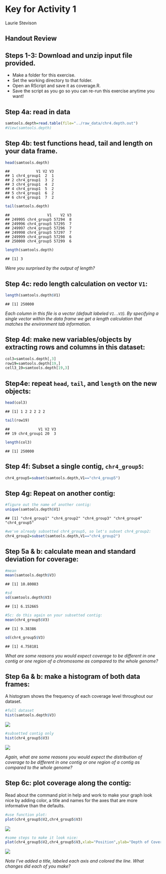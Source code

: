 Key for Activity 1
================
Laurie Stevison

## Handout Review

## Steps 1-3: Download and unzip input file provided.

-   Make a folder for this exercise.
-   Set the working directory to that folder.
-   Open an RScript and save it as coverage.R.
-   Save the script as you go so you can re-run this exercise anytime
    you want!

## Step 4a: read in data

``` r
samtools.depth=read.table(file="../raw_data/chr4.depth.out")
#View(samtools.depth)
```

## Step 4b: test functions head, tail and length on your data frame.

``` r
head(samtools.depth)
```

    ##            V1 V2 V3
    ## 1 chr4_group1  2  1
    ## 2 chr4_group1  3  2
    ## 3 chr4_group1  4  2
    ## 4 chr4_group1  5  2
    ## 5 chr4_group1  6  2
    ## 6 chr4_group1  7  2

``` r
tail(samtools.depth)
```

    ##                 V1    V2 V3
    ## 249995 chr4_group5 57294  8
    ## 249996 chr4_group5 57295  7
    ## 249997 chr4_group5 57296  7
    ## 249998 chr4_group5 57297  7
    ## 249999 chr4_group5 57298  6
    ## 250000 chr4_group5 57299  6

``` r
length(samtools.depth)
```

    ## [1] 3

*Were you surprised by the output of length?*

## Step 4c: redo length calculation on vector `V1`:

``` r
length(samtools.depth$V1)
```

    ## [1] 250000

*Each column in this file is a vector (default labeled `V1..V3`). By
specifying a single vector within the data frame we get a length
calculation that matches the environment tab information.*

## Step 4d: make new variables/objects by extracting rows and columns in this dataset:

``` r
col3=samtools.depth[,3]
row19=samtools.depth[19,]
cell3_19=samtools.depth[19,3]
```

## Step4e: repeat `head`, `tail`, and `length` on the new objects:

``` r
head(col3)
```

    ## [1] 1 2 2 2 2 2

``` r
tail(row19)
```

    ##             V1 V2 V3
    ## 19 chr4_group1 20  3

``` r
length(col3)
```

    ## [1] 250000

## Step 4f: Subset a single contig, `chr4_group5`:

``` r
chr4_group5=subset(samtools.depth,V1=="chr4_group5")
```

## Step 4g: Repeat on another contig:

``` r
#figure out the name of another contig:
unique(samtools.depth$V1)
```

    ## [1] "chr4_group1" "chr4_group2" "chr4_group3" "chr4_group4" "chr4_group5"

``` r
#we've already subsetted chr4_group5, so let's subset chr4_group2:
chr4_group2=subset(samtools.depth,V1=="chr4_group2")
```

## Step 5a & b: calculate mean and standard deviation for coverage:

``` r
#mean
mean(samtools.depth$V3)
```

    ## [1] 10.80083

``` r
#sd
sd(samtools.depth$V3)
```

    ## [1] 6.152665

``` r
#5c: do this again on your subsetted contig:
mean(chr4_group5$V3)
```

    ## [1] 9.38386

``` r
sd(chr4_group5$V3)
```

    ## [1] 4.758181

*What are some reasons you would expect coverage to be different in one
contig or one region of a chromosome as compared to the whole genome?*

## Step 6a & b: make a histogram of both data frames:

A histogram shows the frequency of each coverage level throughout our
dataset.

``` r
#full dataset
hist(samtools.depth$V3)
```

![](activity1key_files/figure-gfm/6ab-1.png)<!-- -->

``` r
#subsetted contig only
hist(chr4_group5$V3)
```

![](activity1key_files/figure-gfm/6ab-2.png)<!-- -->

*Again, what are some reasons you would expect the distribution of
coverage to be different in one contig or one region of a contig as
compared to the whole genome?*

## Step 6c: plot coverage along the contig:

Read about the command plot in help and work to make your graph look
nice by adding color, a title and names for the axes that are more
informative than the defaults.

``` r
#use function plot:
plot(chr4_group5$V2,chr4_group5$V3)
```

![](activity1key_files/figure-gfm/6c-1.png)<!-- -->

``` r
#some steps to make it look nice:
plot(chr4_group5$V2,chr4_group5$V3,xlab="Position",ylab="Depth of Coverage",main="chr4_group5 Coverage",type="l",lwd=3,col="blue")
```

![](activity1key_files/figure-gfm/6c-2.png)<!-- -->

*Note I’ve added a title, labeled each axis and colored the line. What
changes did each of you make?*
